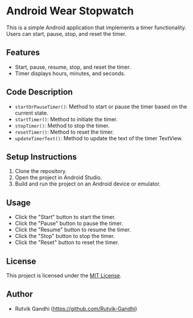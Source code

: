   # Android Wear Stopwatch

This is a simple Android application that implements a timer functionality. Users can start, pause, stop, and reset the timer.

## Features

- Start, pause, resume, stop, and reset the timer.
- Timer displays hours, minutes, and seconds.

## Code Description

- `startOrPauseTimer()`: Method to start or pause the timer based on the current state.
- `startTimer()`: Method to initiate the timer.
- `stopTimer()`: Method to stop the timer.
- `resetTimer()`: Method to reset the timer.
- `updateTimerText()`: Method to update the text of the timer TextView.

## Setup Instructions

1. Clone the repository.
2. Open the project in Android Studio.
3. Build and run the project on an Android device or emulator.

## Usage

- Click the "Start" button to start the timer.
- Click the "Pause" button to pause the timer.
- Click the "Resume" button to resume the timer.
- Click the "Stop" button to stop the timer.
- Click the "Reset" button to reset the timer.

## License

This project is licensed under the [MIT License](LICENSE).

## Author

- Rutvik Gandhi (https://github.com/Rutvik-Gandhi)

